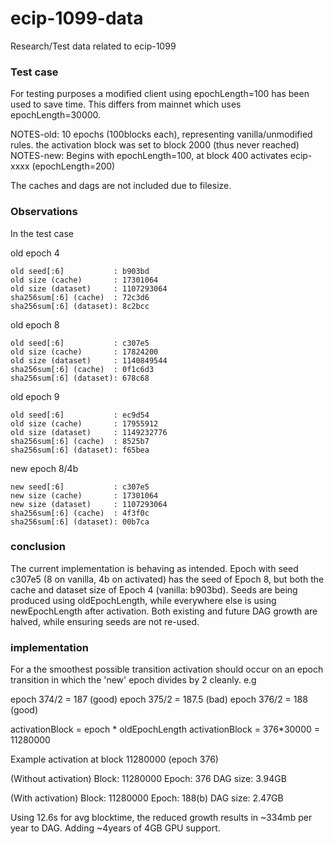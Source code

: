 # ecip-1099-data
Research/Test data related to ecip-1099

### Test case ###

For testing purposes a modified client using epochLength=100 has been used to save time.
This differs from mainnet which uses epochLength=30000.

NOTES-old: 10 epochs (100blocks each), representing vanilla/unmodified rules. the activation block was set to block 2000 (thus never reached)
NOTES-new: Begins with epochLength=100, at block 400 activates ecip-xxxx (epochLength=200)

The caches and dags are not included due to filesize.

### Observations ###

In the test case

old epoch 4
```
old seed[:6]           : b903bd
old size (cache)       : 17301064
old size (dataset)     : 1107293064
sha256sum[:6] (cache)  : 72c3d6
sha256sum[:6] (dataset): 8c2bcc
```
old epoch 8
```
old seed[:6]           : c307e5
old size (cache)       : 17824200
old size (dataset)     : 1140849544
sha256sum[:6] (cache)  : 0f1c6d3
sha256sum[:6] (dataset): 678c68
```
old epoch 9
```
old seed[:6]           : ec9d54
old size (cache)       : 17955912
old size (dataset)     : 1149232776
sha256sum[:6] (cache)  : 8525b7
sha256sum[:6] (dataset): f65bea
```
new epoch 8/4b
```
new seed[:6]           : c307e5
new size (cache)       : 17301064
new size (dataset)     : 1107293064
sha256sum[:6] (cache)  : 4f3f0c
sha256sum[:6] (dataset): 00b7ca
```

### conclusion ###

The current implementation is behaving as intended. Epoch with seed c307e5 (8 on vanilla, 4b on activated) has the seed of Epoch 8, but both the cache and dataset size of Epoch 4 (vanilla: b903bd). Seeds are being produced using oldEpochLength, while everywhere else is using newEpochLength after activation. Both existing and future DAG growth are halved, while ensuring seeds are not re-used.

### implementation ###

For a the smoothest possible transition activation should occur on an epoch transition in which the 'new' epoch divides by 2 cleanly. e.g

epoch 374/2 = 187 (good)
epoch 375/2 = 187.5 (bad)
epoch 376/2 = 188 (good)

activationBlock = epoch * oldEpochLength
activationBlock = 376*30000 = 11280000

Example activation at block 11280000 (epoch 376)

(Without activation)
Block: 11280000
Epoch: 376
DAG size: 3.94GB

(With activation)
Block: 11280000
Epoch: 188(b)
DAG size: 2.47GB

Using 12.6s for avg blocktime, the reduced growth results in ~334mb per year to DAG. Adding ~4years of 4GB GPU support.
